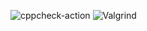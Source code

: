 
![cppcheck-action](https://github.com/99002521/calculator/workflows/cppcheck-action/badge.svg)
![Valgrind](https://github.com/99002491/activity4/workflows/Valgrind/badge.svg)

